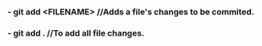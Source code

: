 ### - git add \<FILENAME> //Adds a file's changes to be commited.
### - git add . //To add all file changes.